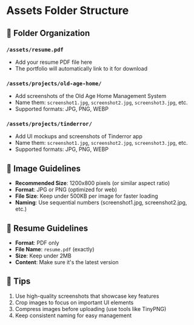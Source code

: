 # Assets Folder Structure

## 📁 Folder Organization

### `/assets/resume.pdf`
- Add your resume PDF file here
- The portfolio will automatically link to it for download

### `/assets/projects/old-age-home/`
- Add screenshots of the Old Age Home Management System
- Name them: `screenshot1.jpg`, `screenshot2.jpg`, `screenshot3.jpg`, etc.
- Supported formats: JPG, PNG, WEBP

### `/assets/projects/tinderror/`
- Add UI mockups and screenshots of Tinderror app
- Name them: `screenshot1.jpg`, `screenshot2.jpg`, `screenshot3.jpg`, etc.
- Supported formats: JPG, PNG, WEBP

## 📸 Image Guidelines

- **Recommended Size**: 1200x800 pixels (or similar aspect ratio)
- **Format**: JPG or PNG (optimized for web)
- **File Size**: Keep under 500KB per image for faster loading
- **Naming**: Use sequential numbers (screenshot1.jpg, screenshot2.jpg, etc.)

## 📄 Resume Guidelines

- **Format**: PDF only
- **File Name**: `resume.pdf` (exactly)
- **Size**: Keep under 2MB
- **Content**: Make sure it's the latest version

## 🎨 Tips

1. Use high-quality screenshots that showcase key features
2. Crop images to focus on important UI elements
3. Compress images before uploading (use tools like TinyPNG)
4. Keep consistent naming for easy management
